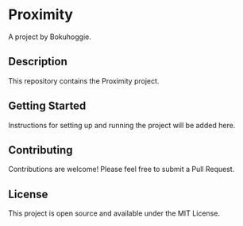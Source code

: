 # Proximity

A project by Bokuhoggie.

## Description

This repository contains the Proximity project.

## Getting Started

Instructions for setting up and running the project will be added here.

## Contributing

Contributions are welcome! Please feel free to submit a Pull Request.

## License

This project is open source and available under the MIT License. 
